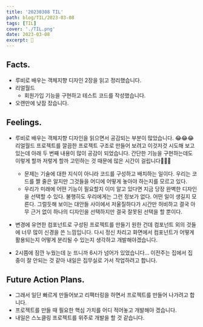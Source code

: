 ```yaml
---
title: '20230308 TIL'
path: blog/TIL/2023-03-08
tags: [TIL]
cover: './TIL.png'
date: 2023-03-08
excerpt: 🥲
---
```


## Facts.

* 루비로 배우는 객체지향 디자인 2장을 읽고 정리했습니다. 
* 리얼월드 
	* 회원가입 기능을 구현하고 테스트 코드를 작성했습니다. 
* 오랜만에 낮잠 잤습니다.

## Feelings.

* 루비로 배우는 객체지향 디자인을 읽으면서 공감되는 부분이 많았습니다. 😂😂😂 리얼월드 프로젝트를 깔끔한 프로젝트 구조로 만들어 보려고 이것저것 시도해 보고 있는데 아래 두 번째 내용이 많이 공감이 되었습니다. 간단한 기능을 구현하는데도 이렇게 할까 저렇게 할까 고민하는 것 때문에 많은 시간이 걸립니다🥲🥲🥲 
	*  문제는 기술에 대한 지식이 아니라 코드를 구성하고 배치하는 일이다. 우리는 코드를 짤 줄은 알지만 그것들을 어디에 어떻게 놓아야 하는지를 모르고 있다. 
	* 우리가 미래에 어떤 기능이 필요할지 이미 알고 있다면 지금 당장 완벽한 디자인을 선택할 수 있다. 불행히도 우리에게는 그런 정보가 없다. 어떤 일이 생길지 모른다. 그럴듯해 보이는 대안들 사이에서 저울질하다가 시간만 허비하고 결국 아무 근거 없이 하나의 디자인을 선택하지만 결국 잘못된 선택을 할 뿐이다.

* 변경에 유연한 컴포넌트로 구성된 프로젝트를 만들기 원한 건데 컴포넌트 외의 것들에 너무 많이 신경을 쓴 느낌입니다. 다시 정신 차리고 화면에서 컴포넌트가 어떻게 활용되는지 어떻게 분리될 수 있는지 생각하고 개발해야겠습니다.

* 2시쯤에 잠깐 누웠는데 눈 뜨니까 6시가 넘어가 있었습니다... 이전주는 집에서 집중이 잘 안되는 것 같아 내일은 집무실로 가서 작업하려고 합니다.


## Future Action Plans.

* 그래서 일단 빠르게 만들어보고 리팩터링을 하면서 프로젝트를 만들어 나가려고 합니다.
* 프로젝트를 만들 때 필요한 핵심 가치를 어디 적어놓고 개발해야 겠습니다.
* 내일은 스노클링 프로젝트를 위주로 개발을 할 것 같습니다. 
